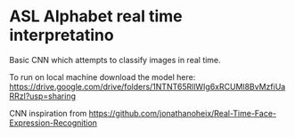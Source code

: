 # ASL Alphabet real time interpretatino

Basic CNN which attempts to classify images in real time. 

To run on local machine download the model here: https://drive.google.com/drive/folders/1NTNT65RllWIg6xRCUMl8BvMzfiUaRRzl?usp=sharing 

CNN inspiration from https://github.com/jonathanoheix/Real-Time-Face-Expression-Recognition 

